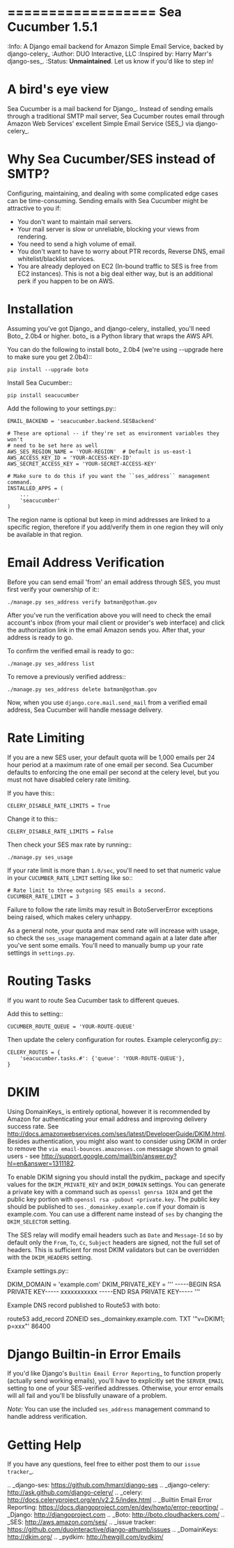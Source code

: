 ==================
Sea Cucumber 1.5.1
==================
:Info: A Django email backend for Amazon Simple Email Service, backed by django-celery_
:Author: DUO Interactive, LLC
:Inspired by: Harry Marr's django-ses_.
:Status: **Unmaintained**. Let us know if you'd like to step in!

A bird's eye view
=================
Sea Cucumber is a mail backend for Django_. Instead of sending emails
through a traditional SMTP mail server, Sea Cucumber routes email through
Amazon Web Services' excellent Simple Email Service (SES_) via django-celery_.

Why Sea Cucumber/SES instead of SMTP?
=====================================
Configuring, maintaining, and dealing with some complicated edge cases can be
time-consuming. Sending emails with Sea Cucumber might be attractive to you if:

* You don't want to maintain mail servers.
* Your mail server is slow or unreliable, blocking your views from rendering.
* You need to send a high volume of email.
* You don't want to have to worry about PTR records, Reverse DNS, email
  whitelist/blacklist services.
* You are already deployed on EC2 (In-bound traffic to SES is free from EC2
  instances). This is not a big deal either way, but is an additional perk if 
  you happen to be on AWS.

Installation
============
Assuming you've got Django_ and django-celery_ installed, you'll need 
Boto_ 2.0b4 or higher. boto_ is a Python library that wraps the AWS API.

You can do the following to install boto_ 2.0b4 (we're using --upgrade here to
make sure you get 2.0b4)::

    pip install --upgrade boto

Install Sea Cucumber::

    pip install seacucumber

Add the following to your settings.py::

    EMAIL_BACKEND = 'seacucumber.backend.SESBackend'
    
    # These are optional -- if they're set as environment variables they won't
    # need to be set here as well
    AWS_SES_REGION_NAME = 'YOUR-REGION'  # Default is us-east-1
    AWS_ACCESS_KEY_ID = 'YOUR-ACCESS-KEY-ID'
    AWS_SECRET_ACCESS_KEY = 'YOUR-SECRET-ACCESS-KEY'

    # Make sure to do this if you want the ``ses_address`` management command.
    INSTALLED_APPS = (
        ...
        'seacucumber'
    )

The region name is optional but keep in mind addresses are linked to a specific region, therefore if you add/verify them in one region they will only be available in that region.

Email Address Verification
==========================

Before you can send email 'from' an email address through SES, you must first 
verify your ownership of it::

	./manage.py ses_address verify batman@gotham.gov

After you've run the verification above you will need to check the email
account's inbox (from your mail client or provider's web interface) and click 
the authorization link in the email Amazon sends you. After that, your address
is ready to go.

To confirm the verified email is ready to go::

	./manage.py ses_address list

To remove a previously verified address::

	./manage.py ses_address delete batman@gotham.gov

Now, when you use ``django.core.mail.send_mail`` from a verified email address, 
Sea Cucumber will handle message delivery.

Rate Limiting
=============

If you are a new SES user, your default quota will be 1,000 emails per 24
hour period at a maximum rate of one email per second. Sea Cucumber defaults
to enforcing the one email per second at the celery level, but you must not
have disabled celery rate limiting. 

If you have this::

    CELERY_DISABLE_RATE_LIMITS = True
    
Change it to this::

    CELERY_DISABLE_RATE_LIMITS = False
    
Then check your SES max rate by running::

    ./manage.py ses_usage
    
If your rate limit is more than ``1.0/sec``, you'll need to set that numeric
value in your ``CUCUMBER_RATE_LIMIT`` setting like so::

    # Rate limit to three outgoing SES emails a second.
    CUCUMBER_RATE_LIMIT = 3
    
Failure to follow the rate limits may result in BotoServerError exceptions
being raised, which makes celery unhappy.

As a general note, your quota and max send rate will increase with usage, so
check the ``ses_usage`` management command again at a later date after you've
sent some emails. You'll need to manually bump up your rate settings in
``settings.py``.

Routing Tasks
=============
If you want to route Sea Cucumber task to different queues.

Add this to setting::

    CUCUMBER_ROUTE_QUEUE = 'YOUR-ROUTE-QUEUE'

Then update the celery configuration for routes. Example celeryconfig.py::

    CELERY_ROUTES = {
        'seacucumber.tasks.#': {'queue': 'YOUR-ROUTE-QUEUE'},
    }

DKIM
====

Using DomainKeys_ is entirely optional, however it is recommended by Amazon for
authenticating your email address and improving delivery success rate.  See
http://docs.amazonwebservices.com/ses/latest/DeveloperGuide/DKIM.html.
Besides authentication, you might also want to consider using DKIM in order to
remove the `via email-bounces.amazonses.com` message shown to gmail users - 
see http://support.google.com/mail/bin/answer.py?hl=en&answer=1311182.

To enable DKIM signing you should install the pydkim_ package and specify values
for the ``DKIM_PRIVATE_KEY`` and ``DKIM_DOMAIN`` settings.  You can generate a
private key with a command such as ``openssl genrsa 1024`` and get the public key
portion with ``openssl rsa -pubout <private.key``.  The public key should be
published to ``ses._domainkey.example.com`` if your domain is example.com.  You 
can use a different name instead of ``ses`` by changing the ``DKIM_SELECTOR``
setting.

The SES relay will modify email headers such as `Date` and `Message-Id` so by
default only the `From`, `To`, `Cc`, `Subject` headers are signed, not the full
set of headers.  This is sufficient for most DKIM validators but can be overridden
with the ``DKIM_HEADERS`` setting.


Example settings.py::

   DKIM_DOMAIN = 'example.com'
   DKIM_PRIVATE_KEY = '''
   -----BEGIN RSA PRIVATE KEY-----
   xxxxxxxxxxx
   -----END RSA PRIVATE KEY-----
   '''

Example DNS record published to Route53 with boto:

   route53 add_record ZONEID ses._domainkey.example.com. TXT '"v=DKIM1; p=xxx"' 86400

Django Builtin-in Error Emails
==============================

If you'd like Django's `Builtin Email Error Reporting`_ to function properly
(actually send working emails), you'll have to explicitly set the
``SERVER_EMAIL`` setting to one of your SES-verified addresses. Otherwise, your
error emails will all fail and you'll be blissfully unaware of a problem.

*Note:* You can use the included ``ses_address`` management command to handle
address verification.

Getting Help
============

If you have any questions, feel free to either post them to our
`issue tracker`_.

.. _django-ses: https://github.com/hmarr/django-ses
.. _django-celery: http://ask.github.com/django-celery/
.. _celery: http://docs.celeryproject.org/en/v2.2.5/index.html
.. _Builtin Email Error Reporting: https://docs.djangoproject.com/en/dev/howto/error-reporting/
.. _Django: http://djangoproject.com
.. _Boto: http://boto.cloudhackers.com/
.. _SES: http://aws.amazon.com/ses/
.. _issue tracker: https://github.com/duointeractive/django-athumb/issues
.. _DomainKeys: http://dkim.org/
.. _pydkim: http://hewgill.com/pydkim/
